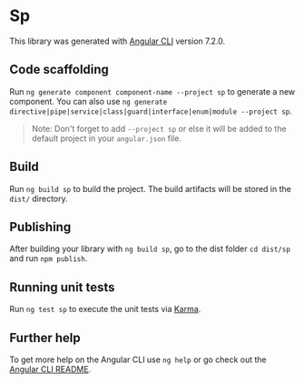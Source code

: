 # Sp

This library was generated with [Angular CLI](https://github.com/angular/angular-cli) version 7.2.0.

## Code scaffolding

Run `ng generate component component-name --project sp` to generate a new component. You can also use `ng generate directive|pipe|service|class|guard|interface|enum|module --project sp`.
> Note: Don't forget to add `--project sp` or else it will be added to the default project in your `angular.json` file. 

## Build

Run `ng build sp` to build the project. The build artifacts will be stored in the `dist/` directory.

## Publishing

After building your library with `ng build sp`, go to the dist folder `cd dist/sp` and run `npm publish`.

## Running unit tests

Run `ng test sp` to execute the unit tests via [Karma](https://karma-runner.github.io).

## Further help

To get more help on the Angular CLI use `ng help` or go check out the [Angular CLI README](https://github.com/angular/angular-cli/blob/master/README.md).

